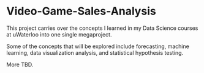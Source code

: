 # Video-Game-Sales-Analysis
This project carries over the concepts I learned in my Data Science courses at uWaterloo into one single megaproject. 

Some of the concepts that will be explored include forecasting, machine learning, data visualization analysis, and statistical hypothesis testing.

More TBD.
